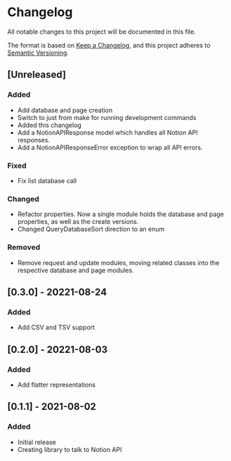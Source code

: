 # Changelog
All notable changes to this project will be documented in this file.

The format is based on [Keep a Changelog](https://keepachangelog.com/en/1.1.0/),
and this project adheres to [Semantic Versioning](https://semver.org/spec/v2.0.0.html).

## [Unreleased]
### Added
- Add database and page creation
- Switch to just from make for running development commands
- Added this changelog
- Add a NotionAPIResponse model which handles all Notion API responses.
- Add a NotionAPIResponseError exception to wrap all API errors.

### Fixed
- Fix list database call

### Changed
- Refactor properties. Now a single module holds the database and page properties, as well as the create versions.
- Changed QueryDatabaseSort direction to an enum

### Removed
- Remove request and update modules, moving related classes into the respective database and page modules.

## [0.3.0] - 20221-08-24
### Added
- Add CSV and TSV support

## [0.2.0] - 20221-08-03
### Added
- Add flatter representations

## [0.1.1] - 2021-08-02
### Added
- Initial release
- Creating library to talk to Notion API
